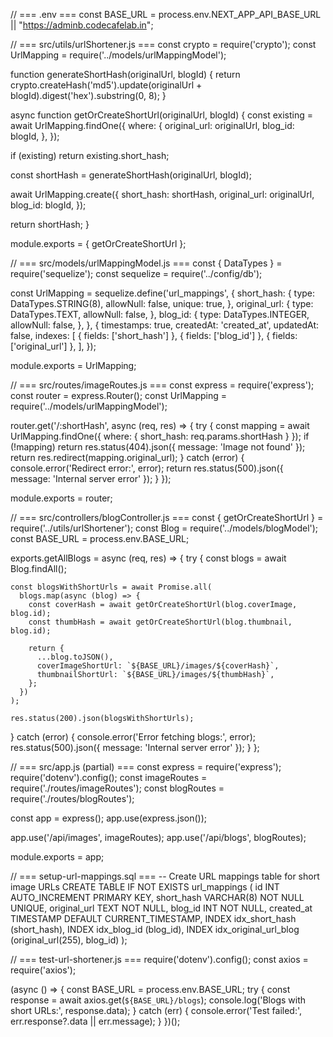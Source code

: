 // === .env ===
const BASE_URL = process.env.NEXT_APP_API_BASE_URL || "https://adminb.codecafelab.in";

// === src/utils/urlShortener.js ===
const crypto = require('crypto');
const UrlMapping = require('../models/urlMappingModel');

function generateShortHash(originalUrl, blogId) {
return crypto.createHash('md5').update(originalUrl + blogId).digest('hex').substring(0, 8);
}

async function getOrCreateShortUrl(originalUrl, blogId) {
const existing = await UrlMapping.findOne({
where: {
original_url: originalUrl,
blog_id: blogId,
},
});

if (existing) return existing.short_hash;

const shortHash = generateShortHash(originalUrl, blogId);

await UrlMapping.create({
short_hash: shortHash,
original_url: originalUrl,
blog_id: blogId,
});

return shortHash;
}

module.exports = { getOrCreateShortUrl };

// === src/models/urlMappingModel.js ===
const { DataTypes } = require('sequelize');
const sequelize = require('../config/db');

const UrlMapping = sequelize.define('url_mappings', {
short_hash: {
type: DataTypes.STRING(8),
allowNull: false,
unique: true,
},
original_url: {
type: DataTypes.TEXT,
allowNull: false,
},
blog_id: {
type: DataTypes.INTEGER,
allowNull: false,
},
}, {
timestamps: true,
createdAt: 'created_at',
updatedAt: false,
indexes: [
{ fields: ['short_hash'] },
{ fields: ['blog_id'] },
{ fields: ['original_url'] },
],
});

module.exports = UrlMapping;

// === src/routes/imageRoutes.js ===
const express = require('express');
const router = express.Router();
const UrlMapping = require('../models/urlMappingModel');

router.get('/:shortHash', async (req, res) => {
try {
const mapping = await UrlMapping.findOne({ where: { short_hash: req.params.shortHash } });
if (!mapping) return res.status(404).json({ message: 'Image not found' });
return res.redirect(mapping.original_url);
} catch (error) {
console.error('Redirect error:', error);
return res.status(500).json({ message: 'Internal server error' });
}
});

module.exports = router;

// === src/controllers/blogController.js ===
const { getOrCreateShortUrl } = require('../utils/urlShortener');
const Blog = require('../models/blogModel');
const BASE_URL = process.env.BASE_URL;

exports.getAllBlogs = async (req, res) => {
try {
const blogs = await Blog.findAll();

    const blogsWithShortUrls = await Promise.all(
      blogs.map(async (blog) => {
        const coverHash = await getOrCreateShortUrl(blog.coverImage, blog.id);
        const thumbHash = await getOrCreateShortUrl(blog.thumbnail, blog.id);

        return {
          ...blog.toJSON(),
          coverImageShortUrl: `${BASE_URL}/images/${coverHash}`,
          thumbnailShortUrl: `${BASE_URL}/images/${thumbHash}`,
        };
      })
    );

    res.status(200).json(blogsWithShortUrls);

} catch (error) {
console.error('Error fetching blogs:', error);
res.status(500).json({ message: 'Internal server error' });
}
};

// === src/app.js (partial) ===
const express = require('express');
require('dotenv').config();
const imageRoutes = require('./routes/imageRoutes');
const blogRoutes = require('./routes/blogRoutes');

const app = express();
app.use(express.json());

app.use('/api/images', imageRoutes);
app.use('/api/blogs', blogRoutes);

module.exports = app;

// === setup-url-mappings.sql ===
-- Create URL mappings table for short image URLs
CREATE TABLE IF NOT EXISTS url_mappings (
id INT AUTO_INCREMENT PRIMARY KEY,
short_hash VARCHAR(8) NOT NULL UNIQUE,
original_url TEXT NOT NULL,
blog_id INT NOT NULL,
created_at TIMESTAMP DEFAULT CURRENT_TIMESTAMP,
INDEX idx_short_hash (short_hash),
INDEX idx_blog_id (blog_id),
INDEX idx_original_url_blog (original_url(255), blog_id)
);

// === test-url-shortener.js ===
require('dotenv').config();
const axios = require('axios');

(async () => {
const BASE_URL = process.env.BASE_URL;
try {
const response = await axios.get(`${BASE_URL}/blogs`);
console.log('Blogs with short URLs:', response.data);
} catch (err) {
console.error('Test failed:', err.response?.data || err.message);
}
})();
